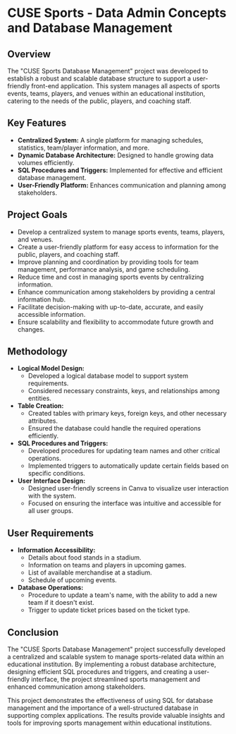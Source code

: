 # CUSE Sports - Data Admin Concepts and Database Management

## Overview
The "CUSE Sports Database Management" project was developed to establish a robust and scalable database structure to support a user-friendly front-end application. This system manages all aspects of sports events, teams, players, and venues within an educational institution, catering to the needs of the public, players, and coaching staff.

## Key Features
* **Centralized System:** A single platform for managing schedules, statistics, team/player information, and more.
* **Dynamic Database Architecture:** Designed to handle growing data volumes efficiently.
* **SQL Procedures and Triggers:** Implemented for effective and efficient database management.
* **User-Friendly Platform:** Enhances communication and planning among stakeholders.

## Project Goals
* Develop a centralized system to manage sports events, teams, players, and venues.
* Create a user-friendly platform for easy access to information for the public, players, and coaching staff.
* Improve planning and coordination by providing tools for team management, performance analysis, and game scheduling.
* Reduce time and cost in managing sports events by centralizing information.
* Enhance communication among stakeholders by providing a central information hub.
* Facilitate decision-making with up-to-date, accurate, and easily accessible information.
* Ensure scalability and flexibility to accommodate future growth and changes.

## Methodology
* **Logical Model Design:**
    * Developed a logical database model to support system requirements.
    * Considered necessary constraints, keys, and relationships among entities.
* **Table Creation:**
    * Created tables with primary keys, foreign keys, and other necessary attributes.
    * Ensured the database could handle the required operations efficiently.
* **SQL Procedures and Triggers:**
    * Developed procedures for updating team names and other critical operations.
    * Implemented triggers to automatically update certain fields based on specific conditions.
* **User Interface Design:**
    * Designed user-friendly screens in Canva to visualize user interaction with the system.
    * Focused on ensuring the interface was intuitive and accessible for all user groups.

## User Requirements
* **Information Accessibility:**
    * Details about food stands in a stadium.
    * Information on teams and players in upcoming games.
    * List of available merchandise at a stadium.
    * Schedule of upcoming events.
* **Database Operations:**
    * Procedure to update a team's name, with the ability to add a new team if it doesn't exist.
    * Trigger to update ticket prices based on the ticket type.

## Conclusion
The "CUSE Sports Database Management" project successfully developed a centralized and scalable system to manage sports-related data within an educational institution. By implementing a robust database architecture, designing efficient SQL procedures and triggers, and creating a user-friendly interface, the project streamlined sports management and enhanced communication among stakeholders.

This project demonstrates the effectiveness of using SQL for database management and the importance of a well-structured database in supporting complex applications. The results provide valuable insights and tools for improving sports management within educational institutions.
